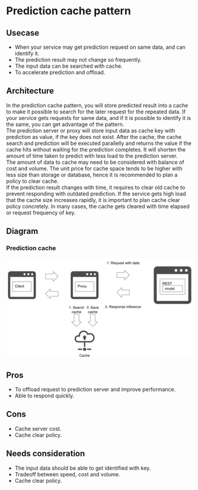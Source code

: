 # Prediction cache pattern

## Usecase
- When your service may get prediction request on same data, and can identify it.
- The prediction result may not change so frequently.
- The input data can be searched with cache.
- To accelerate prediction and offload.

## Architecture
In the prediction cache pattern, you will store predicted result into a cache to make it possible to search for the later request for the repeated data. If your service gets requests for same data, and if it is possible to identify it is the same, you can get advantage of the pattern.<br>
The prediction server or proxy will store input data as cache key with prediction as value, if the key does not exist. After the cache, the cache search and prediction will be executed parallelly and returns the value if the cache hits without waiting for the prediction completes. It will shorten the amount of time taken to predict with less load to the prediction server.<br>
The amount of data to cache may need to be considered with balance of cost and volume. The unit price for cache space tends to be higher with less size than storage or database, hence it is recommended to plan a policy to clear cache.<br>
If the prediction result changes with time, it requires to clear old cache to prevent responding with outdated prediction. If the service gets high load that the cache size increases rapidly, it is important to plan cache clear policy concretely. In many cases, the cache gets cleared with time elapsed or request frequency of key.

## Diagram
### Prediction cache 
![diagram](diagram.png)


## Pros
- To offload request to prediction server and improve performance.
- Able to respond quickly.

## Cons
- Cache server cost.
- Cache clear policy.

## Needs consideration
- The input data should be able to get identified with key.
- Tradeoff between speed, cost and volume.
- Cache clear policy.